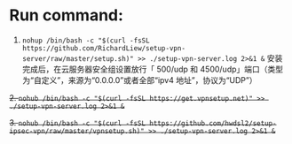 # Run command:
1. `nohup /bin/bash -c "$(curl -fsSL https://github.com/RichardLiew/setup-vpn-server/raw/master/setup.sh)" >> ./setup-vpn-server.log 2>&1 &`
安装完成后，在云服务器安全组设置放行「 500/udp 和 4500/udp」端口（类型为“自定义”，来源为“0.0.0.0”或者全部“ipv4 地址”，协议为“UDP”）
   
  ~~2. `nohub /bin/bash -c "$(curl -fsSL https://get.vpnsetup.net)" >> ./setup-vpn-server.log 2>&1 &`~~

  ~~3. `nohub /bin/bash -c "$(curl -fsSL https://github.com/hwdsl2/setup-ipsec-vpn/raw/master/vpnsetup.sh)" >> ./setup-vpn-server.log 2>&1 &`~~
